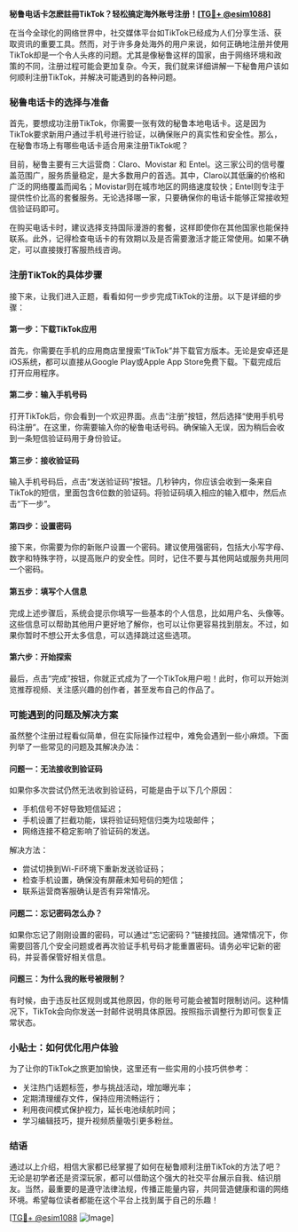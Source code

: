 **秘鲁电话卡怎麽註冊TikTok？轻松搞定海外账号注册！[[TG💪+ @esim1088](https://t.me/s/esim1088)]**

在当今全球化的网络世界中，社交媒体平台如TikTok已经成为人们分享生活、获取资讯的重要工具。然而，对于许多身处海外的用户来说，如何正确地注册并使用TikTok却是一个令人头疼的问题。尤其是像秘鲁这样的国家，由于网络环境和政策的不同，注册过程可能会更加复杂。今天，我们就来详细讲解一下秘鲁用户该如何顺利注册TikTok，并解决可能遇到的各种问题。

### 秘鲁电话卡的选择与准备

首先，要想成功注册TikTok，你需要一张有效的秘鲁本地电话卡。这是因为TikTok要求新用户通过手机号进行验证，以确保账户的真实性和安全性。那么，在秘鲁市场上有哪些电话卡适合用来注册TikTok呢？

目前，秘鲁主要有三大运营商：Claro、Movistar 和 Entel。这三家公司的信号覆盖范围广，服务质量稳定，是大多数用户的首选。其中，Claro以其低廉的价格和广泛的网络覆盖而闻名；Movistar则在城市地区的网络速度较快；Entel则专注于提供性价比高的套餐服务。无论选择哪一家，只要确保你的电话卡能够正常接收短信验证码即可。

在购买电话卡时，建议选择支持国际漫游的套餐，这样即使你在其他国家也能保持联系。此外，记得检查电话卡的有效期以及是否需要激活才能正常使用。如果不确定，可以直接拨打客服热线咨询。

### 注册TikTok的具体步骤

接下来，让我们进入正题，看看如何一步步完成TikTok的注册。以下是详细的步骤：

#### 第一步：下载TikTok应用

首先，你需要在手机的应用商店里搜索“TikTok”并下载官方版本。无论是安卓还是iOS系统，都可以直接从Google Play或Apple App Store免费下载。下载完成后打开应用程序。

#### 第二步：输入手机号码

打开TikTok后，你会看到一个欢迎界面。点击“注册”按钮，然后选择“使用手机号码注册”。在这里，你需要输入你的秘鲁电话号码。确保输入无误，因为稍后会收到一条短信验证码用于身份验证。

#### 第三步：接收验证码

输入手机号码后，点击“发送验证码”按钮。几秒钟内，你应该会收到一条来自TikTok的短信，里面包含6位数的验证码。将验证码填入相应的输入框中，然后点击“下一步”。

#### 第四步：设置密码

接下来，你需要为你的新账户设置一个密码。建议使用强密码，包括大小写字母、数字和特殊字符，以提高账户的安全性。同时，记住不要与其他网站或服务共用同一个密码。

#### 第五步：填写个人信息

完成上述步骤后，系统会提示你填写一些基本的个人信息，比如用户名、头像等。这些信息可以帮助其他用户更好地了解你，也可以让你更容易找到朋友。不过，如果你暂时不想公开太多信息，可以选择跳过这些选项。

#### 第六步：开始探索

最后，点击“完成”按钮，你就正式成为了一个TikTok用户啦！此时，你可以开始浏览推荐视频、关注感兴趣的创作者，甚至发布自己的作品了。

### 可能遇到的问题及解决方案

虽然整个注册过程看似简单，但在实际操作过程中，难免会遇到一些小麻烦。下面列举了一些常见的问题及其解决办法：

#### 问题一：无法接收到验证码

如果你多次尝试仍然无法收到验证码，可能是由于以下几个原因：
- 手机信号不好导致短信延迟；
- 手机设置了拦截功能，误将验证码短信归类为垃圾邮件；
- 网络连接不稳定影响了验证码的发送。

解决方法：
- 尝试切换到Wi-Fi环境下重新发送验证码；
- 检查手机设置，确保没有屏蔽未知号码的短信；
- 联系运营商客服确认是否有异常情况。

#### 问题二：忘记密码怎么办？

如果你忘记了刚刚设置的密码，可以通过“忘记密码？”链接找回。通常情况下，你需要回答几个安全问题或者再次验证手机号码才能重置密码。请务必牢记新的密码，并妥善保管好相关信息。

#### 问题三：为什么我的账号被限制？

有时候，由于违反社区规则或其他原因，你的账号可能会被暂时限制访问。这种情况下，TikTok会向你发送一封邮件说明具体原因。按照指示调整行为即可恢复正常状态。

### 小贴士：如何优化用户体验

为了让你的TikTok之旅更加愉快，这里还有一些实用的小技巧供参考：
- 关注热门话题标签，参与挑战活动，增加曝光率；
- 定期清理缓存文件，保持应用流畅运行；
- 利用夜间模式保护视力，延长电池续航时间；
- 学习编辑技巧，提升视频质量吸引更多粉丝。

### 结语

通过以上介绍，相信大家都已经掌握了如何在秘鲁顺利注册TikTok的方法了吧？无论是初学者还是资深玩家，都可以借助这个强大的社交平台展示自我、结识朋友。当然，最重要的是遵守法律法规，传播正能量内容，共同营造健康和谐的网络环境。希望每位读者都能在这个平台上找到属于自己的乐趣！

[[TG💪+ @esim1088](https://t.me/s/esim1088) ![Image](https://i.postimg.cc/4NQfJmqS/Snipaste-2025-05-13-00-14-12.png)]